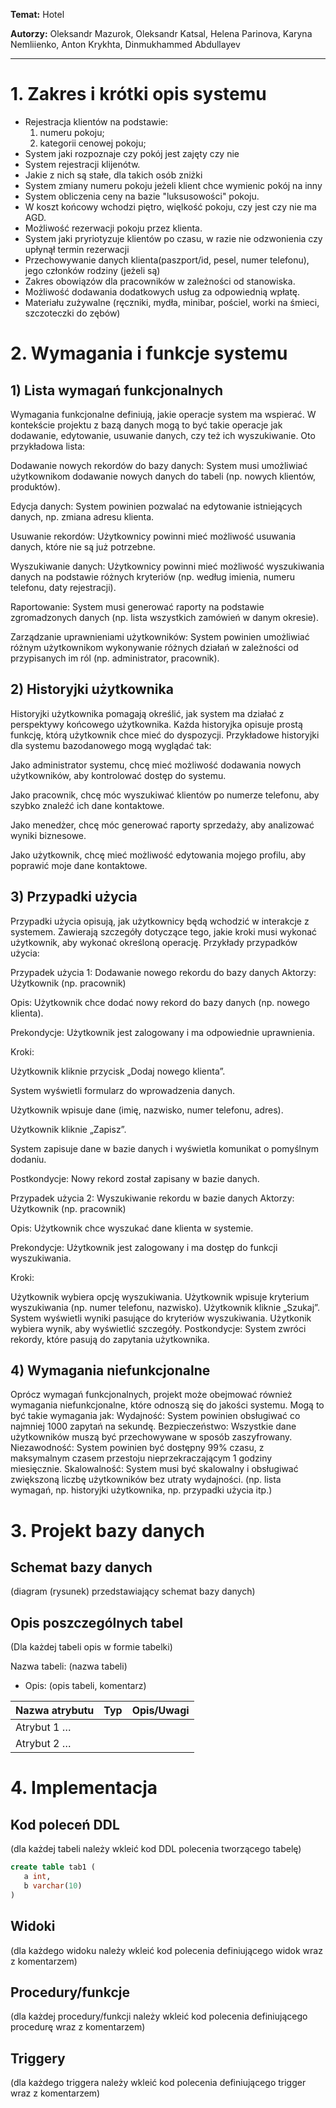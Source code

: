**Temat:** Hotel

**Autorzy:** Oleksandr Mazurok, Oleksandr Katsal, Helena Parinova, Karyna Nemliienko, Anton Krykhta, Dinmukhammed Abdullayev 

--- 

# 1.  Zakres i krótki opis systemu

- Rejestracja klientów na podstawie:
    1) numeru pokoju;
    2) kategorii cenowej pokoju;
- System jaki rozpoznaje czy pokój jest zajęty czy nie
- System rejestracji klijenótw.
- Jakie z nich są stałe, dla takich osób zniżki
- System zmiany numeru pokoju jeżeli klient chce wymienic pokój na inny
- System obliczenia ceny na bazie "luksusowości" pokoju. 
- W koszt końcowy wchodzi piętro, więlkość pokoju, czy jest czy nie ma AGD.
- Możliwość rezerwacji pokoju przez klienta.
- System jaki pryriotyzuje klientów po czasu, w razie nie odzwonienia czy upłynął termin  rezerwacji
- Przechowywanie danych klienta(paszport/id, pesel, numer telefonu), jego członków rodziny (jeżeli są)
- Zakres obowiązów dla pracowników w zależności od stanowiska.
- Możliwość dodawania dodatkowych usług za odpowiednią wpłatę.
- Materiału zużywalne (ręczniki, mydła, minibar, pościel, worki na śmieci, szczoteczki do zębów)
                          
# 2.	Wymagania i funkcje systemu

## 1) Lista wymagań funkcjonalnych

Wymagania funkcjonalne definiują, jakie operacje system ma wspierać. W kontekście projektu z bazą danych mogą to być takie operacje jak dodawanie, edytowanie, usuwanie danych, czy też ich wyszukiwanie. Oto przykładowa lista:

Dodawanie nowych rekordów do bazy danych: System musi umożliwiać użytkownikom dodawanie nowych danych do tabeli (np. nowych klientów, produktów).

Edycja danych: System powinien pozwalać na edytowanie istniejących danych, np. zmiana adresu klienta.

Usuwanie rekordów: Użytkownicy powinni mieć możliwość usuwania danych, które nie są już potrzebne.

Wyszukiwanie danych: Użytkownicy powinni mieć możliwość wyszukiwania danych na podstawie różnych kryteriów (np. według imienia, numeru telefonu, daty rejestracji).

Raportowanie: System musi generować raporty na podstawie zgromadzonych danych (np. lista wszystkich zamówień w danym okresie).

Zarządzanie uprawnieniami użytkowników: System powinien umożliwiać różnym użytkownikom wykonywanie różnych działań w zależności od przypisanych im ról (np. administrator, pracownik).

## 2) Historyjki użytkownika

Historyjki użytkownika pomagają określić, jak system ma działać z perspektywy końcowego użytkownika. Każda historyjka opisuje prostą funkcję, którą użytkownik chce mieć do dyspozycji. Przykładowe historyjki dla systemu bazodanowego mogą wyglądać tak:

Jako administrator systemu, chcę mieć możliwość dodawania nowych użytkowników, aby kontrolować dostęp do systemu.

Jako pracownik, chcę móc wyszukiwać klientów po numerze telefonu, aby szybko znaleźć ich dane kontaktowe.

Jako menedżer, chcę móc generować raporty sprzedaży, aby analizować wyniki biznesowe.

Jako użytkownik, chcę mieć możliwość edytowania mojego profilu, aby poprawić moje dane kontaktowe.

## 3) Przypadki użycia

Przypadki użycia opisują, jak użytkownicy będą wchodzić w interakcje z systemem. Zawierają szczegóły dotyczące tego, jakie kroki musi wykonać użytkownik, aby wykonać określoną operację. Przykłady przypadków użycia:

Przypadek użycia 1: Dodawanie nowego rekordu do bazy danych
Aktorzy: Użytkownik (np. pracownik)

Opis: Użytkownik chce dodać nowy rekord do bazy danych (np. nowego klienta).

Prekondycje: Użytkownik jest zalogowany i ma odpowiednie uprawnienia.

Kroki:

Użytkownik kliknie przycisk „Dodaj nowego klienta”.

System wyświetli formularz do wprowadzenia danych.

Użytkownik wpisuje dane (imię, nazwisko, numer telefonu, adres).

Użytkownik kliknie „Zapisz”.

System zapisuje dane w bazie danych i wyświetla komunikat o pomyślnym dodaniu.

Postkondycje: Nowy rekord został zapisany w bazie danych.

Przypadek użycia 2: Wyszukiwanie rekordu w bazie danych
Aktorzy: Użytkownik (np. pracownik)

Opis: Użytkownik chce wyszukać dane klienta w systemie.

Prekondycje: Użytkownik jest zalogowany i ma dostęp do funkcji wyszukiwania.

Kroki:

Użytkownik wybiera opcję wyszukiwania.
Użytkownik wpisuje kryterium wyszukiwania (np. numer telefonu, nazwisko).
Użytkownik kliknie „Szukaj”.
System wyświetli wyniki pasujące do kryteriów wyszukiwania.
Użytkonik wybiera wynik, aby wyświetlić szczegóły.
Postkondycje: System zwróci rekordy, które pasują do zapytania użytkownika.

## 4) Wymagania niefunkcjonalne

Oprócz wymagań funkcjonalnych, projekt może obejmować również wymagania niefunkcjonalne, które odnoszą się do jakości systemu. Mogą to być takie wymagania jak:
Wydajność: System powinien obsługiwać co najmniej 1000 zapytań na sekundę.
Bezpieczeństwo: Wszystkie dane użytkowników muszą być przechowywane w sposób zaszyfrowany.
Niezawodność: System powinien być dostępny 99% czasu, z maksymalnym czasem przestoju nieprzekraczającym 1 godziny miesięcznie.
Skalowalność: System musi być skalowalny i obsługiwać zwiększoną liczbę użytkowników bez utraty wydajności.
(np. lista wymagań, np. historyjki użytkownika, np. przypadki użycia itp.)

# 3.	Projekt bazy danych

## Schemat bazy danych

(diagram (rysunek) przedstawiający schemat bazy danych) 

## Opis poszczególnych tabel

(Dla każdej tabeli opis w formie tabelki)


Nazwa tabeli: (nazwa tabeli)
- Opis: (opis tabeli, komentarz)

| Nazwa atrybutu | Typ  | Opis/Uwagi |
|----------------|------|------------|
| Atrybut 1 …    |      |            |
| Atrybut 2 …    |      |            |


# 4.	Implementacja

## Kod poleceń DDL

(dla każdej tabeli należy wkleić kod DDL polecenia tworzącego tabelę)

```sql
create table tab1 (
   a int,
   b varchar(10)
)
```

## Widoki

(dla każdego widoku należy wkleić kod polecenia definiującego widok wraz z komentarzem)

## Procedury/funkcje

(dla każdej procedury/funkcji należy wkleić kod polecenia definiującego procedurę wraz z komentarzem)

## Triggery

(dla każdego triggera należy wkleić kod polecenia definiującego trigger wraz z komentarzem)


